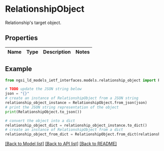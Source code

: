 # RelationshipObject

Relationship's target object. 

## Properties

Name | Type | Description | Notes
------------ | ------------- | ------------- | -------------

## Example

```python
from ngsi_ld_models_ietf_interfaces.models.relationship_object import RelationshipObject

# TODO update the JSON string below
json = "{}"
# create an instance of RelationshipObject from a JSON string
relationship_object_instance = RelationshipObject.from_json(json)
# print the JSON string representation of the object
print(RelationshipObject.to_json())

# convert the object into a dict
relationship_object_dict = relationship_object_instance.to_dict()
# create an instance of RelationshipObject from a dict
relationship_object_from_dict = RelationshipObject.from_dict(relationship_object_dict)
```
[[Back to Model list]](../README.md#documentation-for-models) [[Back to API list]](../README.md#documentation-for-api-endpoints) [[Back to README]](../README.md)


